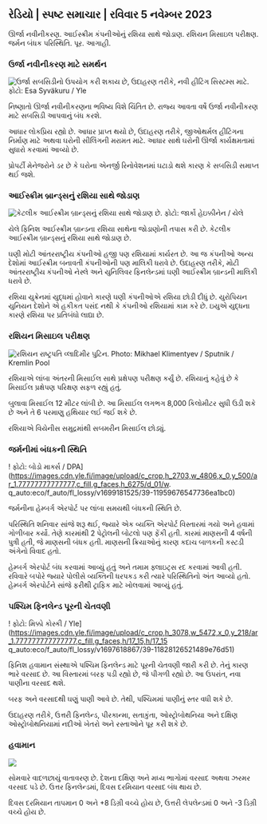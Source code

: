 ## રેડિયો \| સ્પષ્ટ સમાચાર \| રવિવાર 5 નવેમ્બર 2023

ઊર્જા નવીનીકરણ. આઈસ્ક્રીમ કંપનીઓનું રશિયા સાથે જોડાણ. રશિયન મિસાઇલ પરીક્ષણ. જર્મન બંધક પરિસ્થિતિ. પૂર. આગાહી.

### ઉર્જા નવીનીકરણ માટે સમર્થન

![ઉર્જા સબસિડીનો ઉપયોગ કરી શકાય છે, ઉદાહરણ તરીકે, નવી હીટિંગ સિસ્ટમ્સ માટે. ફોટો: Esa Syväkuru / Yle](https://images.cdn.yle.fi/image/upload/c_crop,h_3349,w_5954,x_0,y_325/ar_1.777777777777777,c_fill,g_faces,h_177777777777777777777777777777777777777777777777777777777777777777777777777777777777777777777777777777777777777777777777,c_fill,g_faces,h/05d01/01/01q_auto:eco/f_auto/fl_lossy/v1676637402/39-107442463ef747ea1acd)

નિષ્ણાતો ઊર્જા નવીનીકરણના ભવિષ્ય વિશે ચિંતિત છે. રાજ્ય આવતા વર્ષે ઉર્જા નવીનીકરણ માટે સબસિડી આપવાનું બંધ કરશે.

આધાર લોકપ્રિય રહ્યો છે. આધાર પ્રાપ્ત થયો છે, ઉદાહરણ તરીકે, જીઓથર્મલ હીટિંગના નિર્માણ માટે અથવા ઘરોની સીલિંગની મરામત માટે. આધાર સાથે ઘરોની ઊર્જા કાર્યક્ષમતામાં સુધારો કરવામાં આવ્યો છે.

પ્રોપર્ટી મેનેજરોને ડર છે કે ઘરોના એનર્જી રિનોવેશનમાં ઘટાડો થશે કારણ કે સબસિડી સમાપ્ત થઈ જશે.

### આઈસ્ક્રીમ બ્રાન્ડ્સનું રશિયા સાથે જોડાણ

![કેટલીક આઈસ્ક્રીમ બ્રાન્ડ્સનું રશિયા સાથે જોડાણ છે. ફોટો: જાર્કો હેઇક્કીનેન / યેલે](https://images.cdn.yle.fi/image/upload/c_crop,h_2268,w_4031,x_0,y_0/ar_1.7777777777777777,c_fill,g_faces,h/675,h/1750q_auto:eco/f_auto/fl_lossy/v1682321321/39-110323664462e3b6fb8b)

યેલે ફિનિશ આઈસ્ક્રીમ બ્રાન્ડના રશિયા સાથેના જોડાણોની તપાસ કરી છે. કેટલીક આઈસ્ક્રીમ બ્રાન્ડ્સનું રશિયા સાથે જોડાણ છે.

ઘણી મોટી આંતરરાષ્ટ્રીય કંપનીઓ હજી પણ રશિયામાં કાર્યરત છે. આ જ કંપનીઓ અન્ય દેશોમાં આઈસ્ક્રીમ બનાવતી કંપનીઓની પણ માલિકી ધરાવે છે. ઉદાહરણ તરીકે, મોટી આંતરરાષ્ટ્રીય કંપનીઓ નેસ્લે અને યુનિલિવર ફિનલેન્ડમાં ઘણી આઈસ્ક્રીમ બ્રાન્ડની માલિકી ધરાવે છે.

રશિયા યુક્રેનમાં યુદ્ધમાં હોવાને કારણે ઘણી કંપનીઓએ રશિયા છોડી દીધું છે. યુરોપિયન યુનિયન દેશોને એ હકીકત પસંદ નથી કે કંપનીઓ રશિયામાં કામ કરે છે. ઇયુએ યુદ્ધના કારણે રશિયા પર પ્રતિબંધો લાદ્યા છે.

### રશિયન મિસાઇલ પરીક્ષણ

![રશિયન રાષ્ટ્રપતિ વ્લાદિમીર પુટિન. Photo: Mikhael Klimentyev / Sputnik / Kremlin Pool](https://images.cdn.yle.fi/image/upload/c_crop,h_4519,w_8034,x_16,y_238/ar_1.7777777777777777,c_fill,g_faces,h_675,w_1200/dpr_1.0/q_auto:eco/f_auto/fl_lossy/v1678982359/39-108632664133bfc2dc51)

રશિયાએ લાંબા અંતરની મિસાઈલ સાથે પ્રક્ષેપણ પરીક્ષણ કર્યું છે. રશિયાનું કહેવું છે કે મિસાઈલ પ્રક્ષેપણ પરિક્ષણ સફળ રહ્યું હતું.

બુલાવા મિસાઈલ 12 મીટર લાંબી છે. આ મિસાઈલ લગભગ 8,000 કિલોમીટર સુધી ઉડી શકે છે અને તે 6 પરમાણુ હથિયાર લઈ જઈ શકે છે.

રશિયાએ વિયેનીસ સમુદ્રમાંથી સબમરીન મિસાઈલ છોડ્યું.

### જર્મનીમાં બંધકની સ્થિતિ

! ફોટો: બોડો માર્ક્સ / DPA](https://images.cdn.yle.fi/image/upload/c_crop,h_2703,w_4806,x_0,y_500/ar_1.77777777777777,c_fill,g_faces,h_6275/d_01/w. q_auto:eco/f_auto/fl_lossy/v1699181525/39-11959676547736ea1bc0)

જર્મનીના હેમ્બર્ગ એરપોર્ટ પર લાંબા સમયથી બંધકની સ્થિતિ છે.

પરિસ્થિતિ શનિવાર સાંજે શરૂ થઈ, જ્યારે એક વ્યક્તિ એરપોર્ટ વિસ્તારમાં ગયો અને હવામાં ગોળીબાર કર્યો. તેણે કારમાંથી 2 પેટ્રોલની બોટલો પણ ફેંકી હતી. કારમાં માણસની 4 વર્ષની પુત્રી હતી, જે માણસની બંધક હતી. માણસની ક્રિયાઓનું કારણ કદાચ બાળકની કસ્ટડી અંગેનો વિવાદ હતો.

હેમ્બર્ગ એરપોર્ટ બંધ કરવામાં આવ્યું હતું અને તમામ ફ્લાઇટ્સ રદ કરવામાં આવી હતી. રવિવારે બપોરે જ્યારે પોલીસે વ્યક્તિની ધરપકડ કરી ત્યારે પરિસ્થિતિનો અંત આવ્યો હતો. હેમ્બર્ગ એરપોર્ટને સાંજે ફરીથી ટ્રાફિક માટે ખોલવામાં આવ્યું હતું.

### પશ્ચિમ ફિનલેન્ડ પૂરની ચેતવણી

! ફોટો: મિક્કો કોસ્કી / Yle](https://images.cdn.yle.fi/image/upload/c_crop,h_3078,w_5472,x_0,y_218/ar_1.777777777777777,c_fill,g_faces,h/17_15,h/17_15 q_auto:eco/f_auto/fl_lossy/v1697618867/39-11828126521489e76d51)

ફિનિશ હવામાન સંસ્થાએ પશ્ચિમ ફિનલેન્ડ માટે પૂરની ચેતવણી જારી કરી છે. તેનું કારણ ભારે વરસાદ છે. આ વિસ્તારમાં બરફ પડી રહ્યો છે, જે પીગળી રહ્યો છે. આ ઉપરાંત, નવા પાણીના વરસાદ થશે.

બરફ અને વરસાદથી ઘણું પાણી આવે છે. તેથી, પશ્ચિમમાં પાણીનું સ્તર વધી શકે છે.

ઉદાહરણ તરીકે, ઉત્તરી ફિનલેન્ડ, પીરકાન્મા, સતાકુંતા, ઓસ્ટ્રોબોથનિયા અને દક્ષિણ ઓસ્ટ્રોબોથનિયામાં નદીઓ ખેતરો અને રસ્તાઓને પૂર કરી શકે છે.

### હવામાન

![](https://images.cdn.yle.fi/image/upload/c_crop,h_1080,w_1919,x_0,y_0/ar_1.7777777777777777,c_fill,g_faces,h_675,w_1200/dco.f_auto/fl_lossy/v1699200945/39-11960206547bf95c98f5)

સોમવારે વાદળછાયું વાતાવરણ છે. દેશના દક્ષિણ અને મધ્ય ભાગોમાં વરસાદ અથવા ઝરમર વરસાદ પડે છે. ઉત્તર ફિનલેન્ડમાં, દિવસ દરમિયાન વરસાદ બંધ થાય છે.

દિવસ દરમિયાન તાપમાન 0 અને +8 ડિગ્રી વચ્ચે હોય છે, ઉત્તરી લેપલેન્ડમાં 0 અને -3 ડિગ્રી વચ્ચે હોય છે.